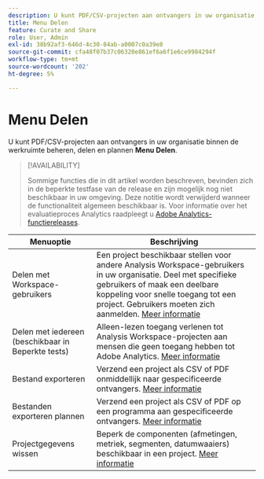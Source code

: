 ```yaml
---
description: U kunt PDF/CSV-projecten aan ontvangers in uw organisatie beheren, delen en plannen.
title: Menu Delen
feature: Curate and Share
role: User, Admin
exl-id: 38b92af3-646d-4c30-84ab-a0007c0a39e8
source-git-commit: cfa48f07b37c06320e861ef6a6f1e6ce9984294f
workflow-type: tm+mt
source-wordcount: '202'
ht-degree: 5%

---
```


# Menu Delen

U kunt PDF/CSV-projecten aan ontvangers in uw organisatie binnen de werkruimte beheren, delen en plannen **Menu Delen**.

>[!AVAILABILITY]
>
>Sommige functies die in dit artikel worden beschreven, bevinden zich in de beperkte testfase van de release en zijn mogelijk nog niet beschikbaar in uw omgeving. Deze notitie wordt verwijderd wanneer de functionaliteit algemeen beschikbaar is. Voor informatie over het evaluatieproces Analytics raadpleegt u [Adobe Analytics-functiereleases](/help/release-notes/releases.md).

| Menuoptie | Beschrijving |
|---|---|
| Delen met Workspace-gebruikers | Een project beschikbaar stellen voor andere Analysis Workspace-gebruikers in uw organisatie. Deel met specifieke gebruikers of maak een deelbare koppeling voor snelle toegang tot een project. Gebruikers moeten zich aanmelden. [Meer informatie](/help/analyze/analysis-workspace/curate-share/share-projects.md) |
| Delen met iedereen (beschikbaar in Beperkte tests) | Alleen-lezen toegang verlenen tot Analysis Workspace-projecten aan mensen die geen toegang hebben tot Adobe Analytics. [Meer informatie](/help/analyze/analysis-workspace/curate-share/share-projects.md) |
| Bestand exporteren | Verzend een project als CSV of PDF onmiddellijk naar gespecificeerde ontvangers. [Meer informatie](/help/analyze/analysis-workspace/curate-share/t-schedule-report.md) |
| Bestanden exporteren plannen | Verzend een project als CSV of PDF op een programma aan gespecificeerde ontvangers. [Meer informatie](/help/analyze/analysis-workspace/curate-share/t-schedule-report.md) |
| Projectgegevens wissen | Beperk de componenten (afmetingen, metriek, segmenten, datumwaaiers) beschikbaar in een project. [Meer informatie](/help/analyze/analysis-workspace/curate-share/curate.md) |
